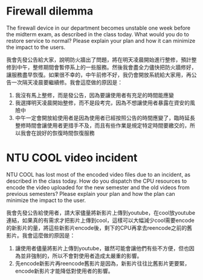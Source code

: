 # Firewall dilemma
The firewall device in our department becomes unstable one week before the midterm exam, as described in the class today. What would you do to restore service to normal? Please explain your plan and how it can minimize the impact to the users.

我會先發公告給大家，說明防火牆出了問題，將在明天凌晨開始進行整修，預計整修到中午，整修期間會暫停系上的一些服務。然後我會盡全力儘快把防火牆修好，讓服務盡早恢復。如果很不幸的，中午前修不好，我仍會開放系統給大家用，再公告一次隔天凌晨要繼續修。我會這麼做的原因是：
1. 我沒有馬上整修，而是發公告，因為要讓使用者有充足的時間能應變
2. 我選擇明天凌晨開始整修，而不是段考完，因為不想讓使用者暴露在資安的風險中
3. 中午一定會開放給使用者是因為使用者已經按照公告的時間應變了，臨時延長整修時間會讓使用者更措手不及，而且有些作業是規定特定時間要繳交的，所以我會在說好的恢復時間恢復服務

# NTU COOL video incident
NTU COOL has lost most of the encoded video files due to an incident, as described in the class today. How do you dispatch the CPU resources to encode the video uploaded for the new semester and the old videos from previous semesters? Please explain your plan and how the plan can minimize the impact to the user.

我會先發公告給使用者，請大家儘量將新影片上傳到youtube，在cool放youtube連結，如果真的有需求才把影片上傳到cool，這樣可以大幅減少cool需要encode的新影片的量，將這些新影片encode後，剩下的CPU再拿去reencode之前的舊影片。我會這麼做的原因是：
1. 讓使用者儘量將影片上傳到youtube，雖然可能會讓他們有些不方便，但也因為並非強制的，所以不會對使用者造成太嚴重的影響。
2. 先encode新影片再reencode舊影片是因為，新影片往往比舊影片更要緊，encode新影片才能降低對使用者的影響。
